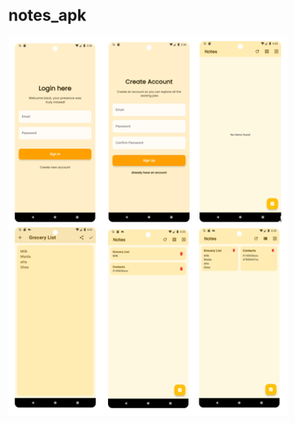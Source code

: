 # notes_apk

![image alt](https://github.com/premchetlapalle/notes_apk/blob/a5e14e974c3e7bc48b8d61a9df77beb0256cc9dd/Notes%20App%20Screenshots/Screenshot%202025-07-18%20165847.png)
